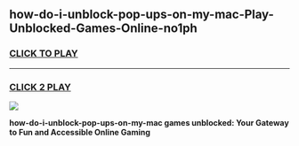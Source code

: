 
## how-do-i-unblock-pop-ups-on-my-mac-Play-Unblocked-Games-Online-no1ph
<h3>
<a href="https://premium76.site?title=how-do-i-unblock-pop-ups-on-my-mac&ref=25A">CLICK TO PLAY</a></h3>
<hr>

<h3>
<a href="https://premium76.site?title=how-do-i-unblock-pop-ups-on-my-mac&ref=25A">CLICK 2 PLAY</a>
  
</h3>

<a href="https://premium76.site?title=how-do-i-unblock-pop-ups-on-my-mac&ref=25A"><img src="https://clearcache.store/games.png"></a>


**how-do-i-unblock-pop-ups-on-my-mac games unblocked: Your Gateway to Fun and Accessible Online Gaming**

